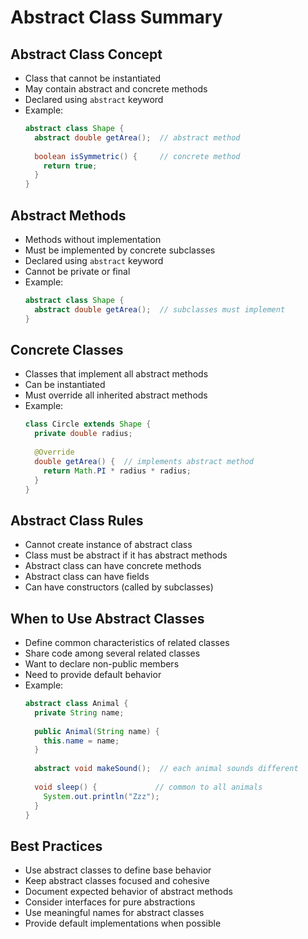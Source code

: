 # Abstract Class Summary

## Abstract Class Concept
- Class that cannot be instantiated
- May contain abstract and concrete methods
- Declared using `abstract` keyword
- Example:
  ```java
  abstract class Shape {
    abstract double getArea();  // abstract method
    
    boolean isSymmetric() {     // concrete method
      return true;
    }
  }
  ```

## Abstract Methods
- Methods without implementation
- Must be implemented by concrete subclasses
- Declared using `abstract` keyword
- Cannot be private or final
- Example:
  ```java
  abstract class Shape {
    abstract double getArea();  // subclasses must implement
  }
  ```

## Concrete Classes
- Classes that implement all abstract methods
- Can be instantiated
- Must override all inherited abstract methods
- Example:
  ```java
  class Circle extends Shape {
    private double radius;
    
    @Override
    double getArea() {  // implements abstract method
      return Math.PI * radius * radius;
    }
  }
  ```

## Abstract Class Rules
- Cannot create instance of abstract class
- Class must be abstract if it has abstract methods
- Abstract class can have concrete methods
- Abstract class can have fields
- Can have constructors (called by subclasses)

## When to Use Abstract Classes
- Define common characteristics of related classes
- Share code among several related classes
- Want to declare non-public members
- Need to provide default behavior
- Example:
  ```java
  abstract class Animal {
    private String name;
    
    public Animal(String name) {
      this.name = name;
    }
    
    abstract void makeSound();  // each animal sounds different
    
    void sleep() {             // common to all animals
      System.out.println("Zzz");
    }
  }
  ```

## Best Practices
- Use abstract classes to define base behavior
- Keep abstract classes focused and cohesive
- Document expected behavior of abstract methods
- Consider interfaces for pure abstractions
- Use meaningful names for abstract classes
- Provide default implementations when possible
